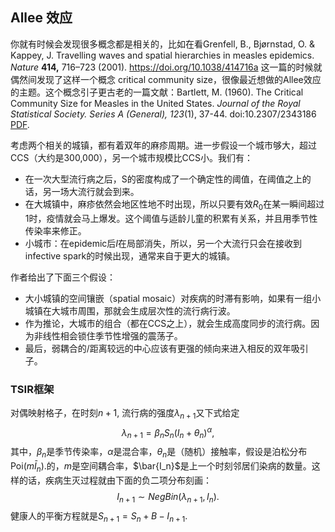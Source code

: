 ## Allee 效应



你就有时候会发现很多概念都是相关的，比如在看Grenfell, B., Bjørnstad, O. & Kappey, J. Travelling waves and spatial hierarchies in measles epidemics. *Nature* **414,** 716–723 (2001). https://doi.org/10.1038/414716a 这一篇的时候就偶然间发现了这样一个概念 critical community size，很像最近想做的Allee效应的主题。这个概念引子更古老的一篇文献：Bartlett, M. (1960). The Critical Community Size for Measles in the United States. *Journal of the Royal Statistical Society. Series A (General),* *123*(1), 37-44. doi:10.2307/2343186 [PDF](https://www.jstor.org/stable/pdf/2343186.pdf?refreqid=excelsior%3A8b718b75a5e4633091a524237af85adf). 



考虑两个相关的城镇，都有着双年的麻疹周期。进一步假设一个城市够大，超过CCS（大约是300,000），另一个城市规模比CCS小。我们有：

- 在一次大型流行病之后，S的密度构成了一个确定性的阈值，在阈值之上的话，另一场大流行就会到来。
- 在大城镇中，麻疹依然会地区性地不时出现，所以只要有效$R_0$在某一瞬间超过$1$时，疫情就会马上爆发。这个阈值与适龄儿童的积累有关系，并且用季节性传染率来修正。
- 小城市：在epidemic后$I$在局部消失，所以，另一个大流行只会在接收到infective spark的时候出现，通常来自于更大的城镇。

作者给出了下面三个假设：

- 大小城镇的空间镶嵌（spatial mosaic）对疾病的时滞有影响，如果有一组小城镇在大城市周围，那就会生成层次性的流行病行波。
- 作为推论，大城市的组合（都在CCS之上），就会生成高度同步的流行病。因为非线性相会锁住季节性增强的震荡子。
- 最后，弱耦合的/距离较远的中心应该有更强的倾向来进入相反的双年吸引子。

### TSIR框架

对偶映射格子，在时刻$n+1$, 流行病的强度$\lambda_{n+1}$又下式给定
$$
\lambda_{n+1} = \beta_n S_n (I_n + \theta_n)^\alpha,
$$
其中，$\beta_n$是季节传染率，$\alpha$是混合率，$\theta_n$是（随机）接触率，假设是泊松分布$\text{Poi}(m\bar{I}_n).$的，$m$是空间耦合率，$\bar{I_n}$是上一个时刻邻居们染病的数量。这样的话，疾病生灭过程就由下面的负二项分布刻画：
$$
I_{n+1} \sim NegBin(\lambda_{n+1},I_n).
$$
健康人的平衡方程就是$S_{n+1} = S_n +B-I_{n+1}$. 

